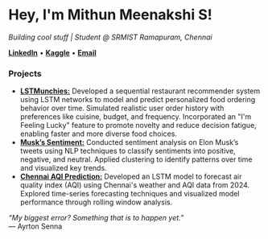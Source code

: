 # **Hey, I'm Mithun Meenakshi S!**
 *Building cool stuff | Student @ SRMIST Ramapuram, Chennai*

 [**LinkedIn**](https://www.linkedin.com/in/mithunmeenakshi/) • [**Kaggle**](https://www.kaggle.com/mithunmeenakshis) • [**Email**](mithunmeenakshis@gmail.com)

### **Projects**
- [**LSTMunchies:**](https://www.kaggle.com/code/mithunmeenakshis/lstmunchies) Developed a sequential restaurant recommender system using LSTM networks to model and predict personalized food ordering behavior over time. Simulated realistic user order history with preferences like cuisine, budget, and frequency. Incorporated an "I'm Feeling Lucky" feature to promote novelty and reduce decision fatigue, enabling faster and more diverse food choices.
- [**Musk’s Sentiment:**](https://www.kaggle.com/code/mithunmeenakshis/musk-s-sentiment) Conducted sentiment analysis on Elon Musk’s tweets using NLP techniques to classify sentiments into positive, negative, and neutral. Applied clustering to identify patterns over time and visualized key trends.
- [**Chennai AQI Prediction:**](https://github.com/mithunmeenakshis/chennai_aqi) Developed an LSTM model to forecast air quality index (AQI) using Chennai's weather and AQI data from 2024. Explored time-series forecasting techniques and visualized model performance through rolling window analysis.

*“My biggest error? Something that is to happen yet.”*  
— Ayrton Senna
